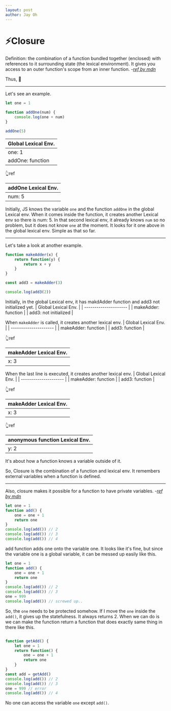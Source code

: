 ```yaml
---
layout: post
author: Jay Oh
---
```


# ⚡️Closure
Definition: the combination of a function bundled together (enclosed) with references to it surrounding state (the lexical environment). It gives you access to an outer function's scope from an inner function. -*[ref by mdn](https://developer.mozilla.org/en-US/docs/Web/JavaScript/Closures)* 

Thus, 🤯

---

Let's see an example.
```javascript
let one = 1

function addOne(num) {
    console.log(one + num)
}

addOne(5)
```

| Global Lexical Env.   |
| --------------------- | 
| one: 1                | 
| addOne: function      |

👆ref

| addOne Lexical Env.   |
| --------------------- | 
| num: 5                |

Initially, JS knows the variable `one` and the function `addOne` in the global Lexical env. When it comes inside the function, it creates another Lexical env so there is num: 5. In that second lexical env, it already knows `num` so no problem, but it does not know `one` at the moment. It looks for it one above in the global lexical env. Simple as that so far.

---

Let's take a look at another example.

```javascript
function makeAdder(x) {
    return function(y) {
        return x + y
    }
}

const add3 = makeAdder(3)

console.log(add3(2))
```
Initially, in the global Lexical env, it has makdAdder function and add3 not initialized yet.
| Global Lexical Env.   |
| --------------------- | 
| makeAdder: function   | 
| add3: not initialized |

When `makeAdder` is called, it creates another lexical env.
| Global Lexical Env.   |
| --------------------- | 
| makeAdder: function   | 
| add3: function        |

👆ref

| makeAdder Lexical Env.|
| --------------------- | 
| x: 3                  |

When the last line is executed, it creates another lexical env.
| Global Lexical Env.   |
| --------------------- | 
| makeAdder: function   | 
| add3: function        |

👆ref

| makeAdder Lexical Env.|
| --------------------- | 
| x: 3                  |

👆ref

| anonymous function Lexical Env.|
| ---------------------          | 
| y: 2                           |

It's about how a function knows a variable outside of it. 

So, Closure is the combination of a function and lexical env. It remembers external variables when a function is defined. 

---

Also, closure makes it possible for a function to have private variables. -*[ref by mdn](https://www.w3schools.com/js/js_function_closures.asp)*

```javascript
let one = 1
function add() {
    one = one + 1
    return one
}
console.log(add()) // 2
console.log(add()) // 3
console.log(add()) // 4
```
add function adds one onto the variable one. It looks like it's fine, but since the variable one is a global variable, it can be messed up easily like this. 

```javascript
let one = 1
function add() {
    one = one + 1
    return one
}
console.log(add()) // 2
console.log(add()) // 3
one = 999
console.log(add()) // screwed up..
```
So, the `one` needs to be protected somehow. If I move the `one` inside the `add()`, it gives up the statefulness. It always returns 2. When we can do is we can make the function return a function that does exactly same thing in there like this.

```javascript

function getAdd() {
    let one = 1    
    return function() {
        one = one + 1
        return one
    }
}
const add = getAdd()
console.log(add()) // 2
console.log(add()) // 3
one = 999 // error
console.log(add()) // 4
```
No one can access the variable `one` except `add()`.

<!-- So, I decided to understand what it literally means. By the Google dictionary, it means 
> an act or process of closing something, especially an institution, thoroughfare, or frontier, or of being closed.
> 
> similar words: shutdown, termination
> 
> *In Korean: 폐쇠, 종결* -->


<!-- The `Window` object exists on web browsers. Since it contains the global scope, when a variable is declared with `var`, it becomes a member variable of the `window` object.  -->



<!-- `const`, `let`, and `var`. -->


<!-- How I understand: 
자신이 선언될 당시의 환경을 기억하는 함수

## Lexical Scope
함수를 어서 호출는지가 아니라, 어에 선언하였는지에 따라 결정되는 것을 말함. 즉 함수를 어디서 선언하였는지에 따 상위스코프를 결정한다는 뜻이며, 중요한 점은 함수의 호출이 아니라 **함수의 선언**에 따 결정된다. -> 정적스코프

ex)
```javascript
const x = 1
function first() {
    const x = 10
    second()
}
function second() {
    console.log(x)
}
first() // 1
second() // 1
``` -->
